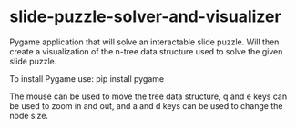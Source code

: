 # slide-puzzle-solver-and-visualizer

Pygame application that will solve an interactable slide puzzle. Will then create a visualization of the n-tree data structure used to solve the given slide puzzle. 

To install Pygame use:
pip install pygame


The mouse can be used to move the tree data structure, q and e keys can be used to zoom in and out, and a and d keys can be used to change the node size.
